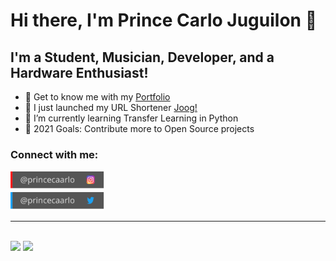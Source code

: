 # Hi there, I'm Prince Carlo Juguilon 👋

## I'm a Student, Musician, Developer, and a Hardware Enthusiast!

- 📝 Get to know me with my [Portfolio](https://princecaarlo.tech/)
- 📎 I just launched my URL Shortener [Joog!](https://joog.uno)
- 🐍 I’m currently learning Transfer Learning in Python
- 🥅 2021 Goals: Contribute more to Open Source projects

### **Connect with me:**

[<img alt="princejoogie | Instagram" height="30px" src="./assets/instagram.svg" />][instagram]
<br />
[<img alt="princejoogie | Twitter" height="30px" src="./assets/twitter.svg" />][twitter]

---

<br />

<img src="https://github-readme-stats.vercel.app/api?username=princejoogie&show_icons=true&count_private=true&hide=prs&hide_border=true&include_all_commits=true&custom_title=My%20Github%20Stats&theme=onedark" />
<img src="https://github-readme-stats.vercel.app/api/top-langs/?username=princejoogie&layout=compact&theme=onedark&hide_border=true" />

[twitter]: https://twitter.com/princecaarlo
[youtube]: https://www.youtube.com/channel/UCAYlSiZecXQhbuzzMFZ7ekQ
[instagram]: https://www.instagram.com/princecaarlo/
